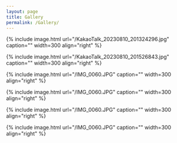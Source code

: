 ```yaml
---
layout: page
title: Gallery
permalink: /Gallery/
---
```




{% include image.html url="/KakaoTalk_20230810_201324296.jpg" caption="" width=300 align="right" %}

{% include image.html url="/KakaoTalk_20230810_201526843.jpg" caption="" width=300 align="right" %}

{% include image.html url="/IMG_0060.JPG" caption="" width=300 align="right" %}

{% include image.html url="/IMG_0060.JPG" caption="" width=300 align="right" %}

{% include image.html url="/IMG_0060.JPG" caption="" width=300 align="right" %}

{% include image.html url="/IMG_0060.JPG" caption="" width=300 align="right" %}

